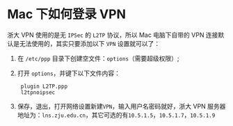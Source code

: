 # Mac 下如何登录 VPN

浙大 VPN 使用的是无 `IPSec` 的 `L2TP` 协议，所以 Mac 电脑下自带的 VPN 连接默认是无法使用的，其实只要添加以下 `VPN` 设置就可以了：

1. 在 `/etc/ppp` 目录下创建空文件：`options`（需要超级权限）;
2. 打开 `options`，并键下以下文件内容：

		plugin L2TP.ppp
		l2tpnoipsec

3. 保存，退出，打开网络设置新建`VPN`，输入用户名密码就好，浙大 VPN 服务器地址为：`lns.zju.edu.cn`，其它可选的有`10.5.1.5`，`10.5.1.7`，`10.5.1.9`
